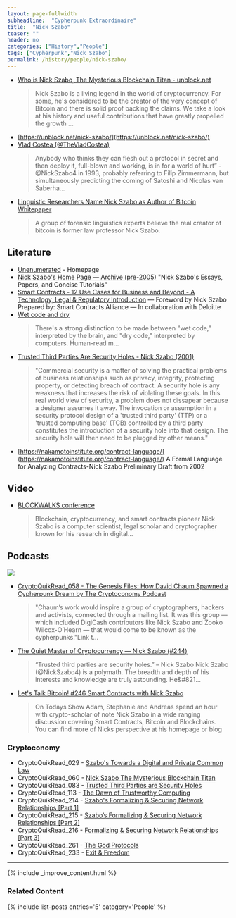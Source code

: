 ```yaml
---
layout: page-fullwidth
subheadline:  "Cypherpunk Extraordinaire"
title:  "Nick Szabo"
teaser: ""
header: no
categories: ["History","People"]
tags: ["Cypherpunk","Nick Szabo"]
permalink: /history/people/nick-szabo/
---
```



* [Who is Nick Szabo, The Mysterious Blockchain Titan - unblock.net](https://unblock.net/nick-szabo/)
  > Nick Szabo is a living legend in the world of cryptocurrency. For some, he's considered to be the creator of the very concept of Bitcoin and there is solid proof backing the claims. We take a look at his history and useful contributions that have greatly propelled the growth ...
* [https://unblock.net/nick-szabo/](https://unblock.net/nick-szabo/)
* [Vlad Costea (@TheVladCostea)](https://twitter.com/vampirevladofw/status/1139847786977824768?s=12)
  > Anybody who thinks they can flesh out a protocol in secret and then deploy it, full-blown and working, is in for a world of hurt” - @NickSzabo4 in 1993, probably referring to Filip Zimmermann, but simultaneously predicting the coming of Satoshi and Nicolas van Saberha...
* [Linguistic Researchers Name Nick Szabo as Author of Bitcoin Whitepaper](https://www.coindesk.com/linguistic-researchers-name-nick-szabo-author-bitcoin-whitepaper)
  > A group of forensic linguistics experts believe the real creator of bitcoin is former law professor Nick Szabo.

## Literature

* [Unenumerated](https://unenumerated.blogspot.com) -  Homepage
* [Nick Szabo's Home Page — Archive (pre-2005)](http://archive.is/H8UGk) "Nick Szabo's Essays, Papers, and Concise Tutorials"
* [Smart Contracts - 12 Use Cases for Business and Beyond - A Technology, Legal & Regulatory Introduction](https://gallery.mailchimp.com/a87f67248663abe55ad9325d6/files/Smart_Contracts_12_Use_Cases_for_Business_Beyond.pdf) — Foreword by Nick Szabo Prepared by: Smart Contracts Alliance — In collaboration with Deloitte
* [Wet code and dry](http://unenumerated.blogspot.com/2006/11/wet-code-and-dry.html)
  > There's a strong distinction to be made between "wet code," interpreted by the brain, and "dry code," interpreted by computers. Human-read m...
* [Trusted Third Parties Are Security Holes - Nick Szabo (2001)](https://nakamotoinstitute.org/trusted-third-parties/)
  > "Commercial security is a matter of solving the practical problems of business relationships such as privacy, integrity, protecting property, or detecting breach of contract. A security hole is any weakness that increases the risk of violating these goals. In this real world view of security, a problem does not dissapear because a designer assumes it away. The invocation or assumption in a security protocol design of a 'trusted third party' (TTP) or a 'trusted computing base' (TCB) controlled by a third party constitutes the introduction of a security hole into that design. The security hole will then need to be plugged by other means."
* [https://nakamotoinstitute.org/contract-language/](https://nakamotoinstitute.org/contract-language/) A Formal Language for Analyzing Contracts-Nick Szabo Preliminary Draft from 2002 

## Video 

* [BLOCKWALKS conference](https://www.youtube.com/channel/UCi-8MVARjeN2lzqUJn74D8g)
  > Blockchain, cryptocurrency, and smart contracts pioneer Nick Szabo is a computer scientist, legal scholar and cryptographer known for his research in digital...

## Podcasts

[![](https://imgur.com/UslnOPl.png)](http://unenumerated.blogspot.com/2007/05/towards-digital-and-private-common-law.html)

* [CryptoQuikRead_058 - The Genesis Files: How David Chaum Spawned a Cypherpunk Dream by The Cryptoconomy Podcast](https://anchor.fm/thecryptoconomy/episodes/CryptoQuikRead_058---The-Genesis-Files-How-David-Chaum-Spawned-a-Cypherpunk-Dream-e2ndsp)
  > "Chaum’s work would inspire a group of cryptographers, hackers and activists, connected through a mailing list. It was this group — which included DigiCash contributors like Nick Szabo and Zooko Wilcox-O’Hearn — that would come to be known as the cypherpunks."Link t...
* [The Quiet Master of Cryptocurrency — Nick Szabo (#244)](https://tim.blog/2017/06/04/nick-szabo/)
  > “Trusted third parties are security holes.” – Nick Szabo Nick Szabo (@NickSzabo4) is a polymath. The breadth and depth of his interests and knowledge are truly astounding. He&#821…
* [Let's Talk Bitcoin! #246 Smart Contracts with Nick Szabo](https://letstalkbitcoin.com/blog/post/lets-talk-bitcoin-246-smart-contracts-with-nick-szabo)
  > On Todays Show Adam, Stephanie and Andreas spend an hour with crypto-scholar of note Nick Szabo in a wide ranging discussion covering Smart Contracts, Bitcoin and Blockchains. You can find more of Nicks perspective at his homepage or blog

### Cryptoconomy 

* CryptoQuikRead_029 - [Szabo's Towards a Digital and Private Common Law](https://anchor.fm/thecryptoconomy/episodes/CryptoQuikRead_029---Szabos-Towards-a-Digital-and-Private-Common-Law-e2ndtv)
* CryptoQuikRead_060 - [Nick Szabo The Mysterious Blockchain Titan](https://anchor.fm/thecryptoconomy/episodes/CryptoQuikRead_060---Nick-Szabo-The-Mysterious-Blockchain-Titan-e2ndsq)
* CryptoQuikRead_083 - [Trusted Third Parties are Security Holes](https://anchor.fm/thecryptoconomy/episodes/CryptoQuikRead_083---Trusted-Third-Parties-are-Security-Holes-e2nds2)
* CryptoQuikRead_113 - [The Dawn of Trustworthy Computing](https://anchor.fm/thecryptoconomy/episodes/CryptoQuikRead_113---The-Dawn-of-Trustworthy-Computing-e2ndr3)
* CryptoQuikRead_214 - [Szabo's Formalizing & Securing Network Relationships [Part 1]](https://anchor.fm/thecryptoconomy/episodes/CryptoQuikRead_214---Szabos-Formalizing--Securing-Network-Relationships-Part-1-e3953d)
* CryptoQuikRead_215 - [Szabo’s Formalizing & Securing Network Relationships [Part 2]](https://anchor.fm/thecryptoconomy/episodes/CryptoQuikRead_215---Szabos-Formalizing--Securing-Network-Relationships-Part-2-e3atv9)
* CryptoQuikRead_216 - [Formalizing & Securing Network Relationships [Part 3]](https://anchor.fm/thecryptoconomy/episodes/CryptoQuikRead_216---Formalizing--Securing-Network-Relationships-Part-3-e3ejnd)
* CryptoQuikRead_261 - [The God Protocols](https://anchor.fm/thecryptoconomy/episodes/CryptoQuikRead_261---The-God-Protocols-e4cstb)
* CryptoQuikRead_233 - [Exit & Freedom](https://anchor.fm/thecryptoconomy/episodes/CryptoQuikRead_233---Exit--Freedom-e3nleo)

---

{% include _improve_content.html %}
### Related Content

{% include list-posts entries='5'  category='People' %}
